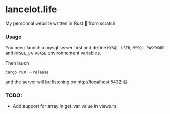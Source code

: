 # lancelot.life

My personnal website written in Rust 🦀 from scratch

### Usage
You need launch a mysql server first and define `MYSQL_USER`, `MYSQL_PASSWORD` and `MYSQL_DATABASE` environnement variables.

Then lauch
```rust
cargo run --release
```
and the server will be listening on http://localhost:5432 😄

### TODO:

- Add support for array in get_var_value in views.rs

